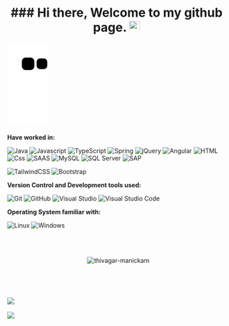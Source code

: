 <h1 align="center">
  ### Hi there, Welcome to my github page. <img src="https://media.giphy.com/media/hvRJCLFzcasrR4ia7z/giphy.gif" width="25px" height="25px">
</h1>

![Snake animation](https://github.com/MAAZAZ/MAAZAZ/blob/output/github-contribution-grid-snake.svg)

**Have worked in:**
<p>
  <img alt="Java" src="https://img.shields.io/badge/Java-ED8B00?style=for-the-badge&logo=openjdk&logoColor=white&style=flat" />
  <img alt="Javascript" src="https://img.shields.io/badge/JavaScript-F7DF1E?style=for-the-badge&logo=javascript&logoColor=black&style=flat" />
   <img alt="TypeScript" src="https://img.shields.io/badge/TypeScript-3178C6?logo=typescript&logoColor=white&style=flat" />
  <img alt="Spring" src="https://img.shields.io/badge/Spring-3776AB?style=for-the-badge&logo=spring&logoColor=white&style=flat" />
  <img alt="jQuery" src="https://img.shields.io/badge/jQuery-0769AD?style=for-the-badge&logo=jquery&logoColor=white&style=flat" />
  <img alt="Angular" src="https://img.shields.io/badge/Angular-DD0031?logo=Angular&logoColor=white&style=flat" />
  <img alt="HTML" src="https://img.shields.io/badge/HTML-E34F26?logo=html5&logoColor=white&style=flat" />
  <img alt="Css" src="https://img.shields.io/badge/CSS-1572B6?logo=css3&logoColor=white&style=flat" />
  <img alt="SAAS" src="https://img.shields.io/badge/Sass-CC6699?style=for-the-badge&logo=sass&logoColor=white&style=flat" />
  <img alt="MySQL" src="https://img.shields.io/badge/MySQL-00000F?style=for-the-badge&logo=mysql&logoColor=white&style=flat" />
 <img alt="SQL Server" src="https://img.shields.io/badge/SQL Server-CC2927?logo=microsoft+sql+server&logoColor=white&style=flat" />
   <img alt="SAP" src="https://img.shields.io/badge/SAP-0FAAFF?style=for-the-badge&logo=sap&logoColor=white&style=flat" />
</p>
<p>
  <img alt="TailwindCSS" src="https://img.shields.io/badge/Tailwind CSS-38B2AC?&logo=tailwind+css&logoColor=white&style=flat"/>
  <img alt="Bootstrap" src="https://img.shields.io/badge/Bootstrap-7952B3?&logo=bootstrap&logoColor=white&style=flat"/>
</p>

**Version Control and Development tools used:**
<p>
  <img alt="Git" src="https://img.shields.io/badge/Git-F05032?logo=git&logoColor=white&style=flat" />
  <img alt="GitHub" src="https://img.shields.io/badge/GitHub-181717?logo=github&logoColor=white&style=flat" />
  <img alt="Visual Studio" src="https://img.shields.io/badge/Visual Studio-5C2D91?logo=visual+studio&logoColor=white&style=flat" />
  <img alt="Visual Studio Code" src="https://img.shields.io/badge/Visual Studio Code-007ACC?logo=visual+studio+code&logoColor=white&style=flat" />
</p>

**Operating System familiar with:**
<p>
  <img alt="Linux" src="https://img.shields.io/badge/Linux-000000?logo=linux&logoColor=white&style=flat" />
  <img alt="Windows" src="https://img.shields.io/badge/Windows-0078D6?logo=windows&logoColor=white&style=flat" />
</p>

<br><br>
<div align="center">
 <div>
   <p>&nbsp;
     <img align="center" src="https://github-readme-streak-stats.herokuapp.com?user=thivagar-manickam&theme=react&date_format=M%20j%5B%2C%20Y%5D" alt="thivagar-manickam" />
   </p>
  </div>
 </div>
<br><h2></h2><br>

<img src="https://github-readme-stats.vercel.app/api?username=MAAZAZ&count_private=true&theme=radical&show_icons=true" />

<img
  src="https://github-readme-stats.vercel.app/api/top-langs/?username=MAAZAZ&layout=compact"
/>

